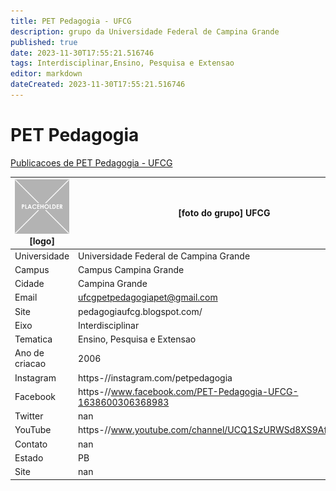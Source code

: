 ```yaml
---
title: PET Pedagogia - UFCG
description: grupo da Universidade Federal de Campina Grande
published: true
date: 2023-11-30T17:55:21.516746
tags: Interdisciplinar,Ensino, Pesquisa e Extensao
editor: markdown
dateCreated: 2023-11-30T17:55:21.516746
---
```


# PET Pedagogia

[Publicacoes de PET Pedagogia - UFCG](/atividade/130PETPedagogiaUFCG/feed.md)

| ![placeholder.png](/placeholder.png) [logo] | [foto do grupo] UFCG         |
| ------------------------------------------- | ------------------------------------------------- |
| Universidade                                | Universidade Federal de Campina Grande      |
| Campus                                      | Campus Campina Grande            |
| Cidade                                      | Campina Grande             |
| Email                                       | ufcgpetpedagogiapet@gmail.com             |
| Site                                        | pedagogiaufcg.blogspot.com/              |
| Eixo                                        | Interdisciplinar              |
| Tematica                                    | Ensino, Pesquisa e Extensao          |
| Ano de criacao                              | 2006        |
| Instagram                                   | https-//instagram.com/petpedagogia         |
| Facebook                                    | https-//www.facebook.com/PET-Pedagogia-UFCG-1638600306368983          |
| Twitter                                     | nan           |
| YouTube                                     | https-//www.youtube.com/channel/UCQ1SzURWSd8XS9AfNDOEZRw           |
| Contato                                     | nan         |
| Estado                                      |  PB            |
| Site                                        | nan |
